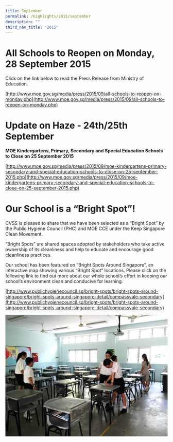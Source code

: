 ```yaml
---
title: September
permalink: /highlights/2015/september
description: ""
third_nav_title: "2015"
---
```

# All Schools to Reopen on Monday, 28 September 2015

Click on the link below to read the Press Release from Ministry of Education.

[http://www.moe.gov.sg/media/press/2015/09/all-schools-to-reopen-on-monday.php](http://www.moe.gov.sg/media/press/2015/09/all-schools-to-reopen-on-monday.php)

# Update on Haze - 24th/25th September
**MOE Kindergartens, Primary, Secondary and Special Education Schools to Close on 25 September 2015**

[http://www.moe.gov.sg/media/press/2015/09/moe-kindergartens-primary-secondary-and-special-education-schools-to-close-on-25-september-2015.php](http://www.moe.gov.sg/media/press/2015/09/moe-kindergartens-primary-secondary-and-special-education-schools-to-close-on-25-september-2015.php)

# Our School is a “Bright Spot”!

CVSS is pleased to share that we have been selected as a “Bright Spot” by the Public Hygiene Council (PHC) and MOE CCE under the Keep Singapore Clean Movement.

“Bright Spots” are shared spaces adopted by stakeholders who take active ownership of its cleanliness and help to educate and encourage good cleanliness practices.

Our school has been featured on “Bright Spots Around Singapore”, an interactive map showing various “Bright Spot” locations. Please click on the following link to find out more about our whole school’s effort in keeping our school’s environment clean and conducive for learning.

[http://www.publichygienecouncil.sg/bright-spots/bright-spots-around-singapore/bright-spots-around-singapore-detail/compassvale-secondary](http://www.publichygienecouncil.sg/bright-spots/bright-spots-around-singapore/bright-spots-around-singapore-detail/compassvale-secondary)

![](/images/website.jpeg)
